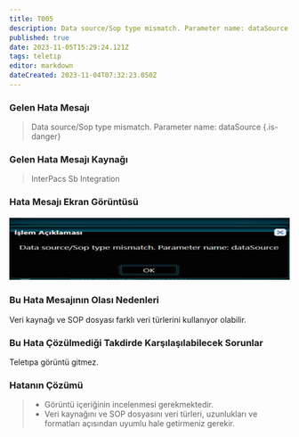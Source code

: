 ```yaml
---
title: T005
description: Data source/Sop type mismatch. Parameter name: dataSource
published: true
date: 2023-11-05T15:29:24.121Z
tags: teletıp
editor: markdown
dateCreated: 2023-11-04T07:32:23.050Z
---
```


### Gelen Hata Mesajı 

> Data source/Sop type mismatch. Parameter name: dataSource
{.is-danger}


### Gelen Hata Mesajı Kaynağı

> InterPacs Sb Integration

### Hata Mesajı Ekran Görüntüsü

![t005.png](/hatagoruntu/t005.png)

### Bu Hata Mesajının Olası Nedenleri 

Veri kaynağı ve SOP dosyası farklı veri türlerini kullanıyor olabilir.

### Bu Hata Çözülmediği Takdirde Karşılaşılabilecek Sorunlar

 Teletıpa görüntü gitmez.

### Hatanın Çözümü

> - Görüntü içeriğinin incelenmesi gerekmektedir.
> - Veri kaynağını ve SOP dosyasını veri türleri, uzunlukları ve formatları açısından uyumlu hale getirmeniz gerekir.
